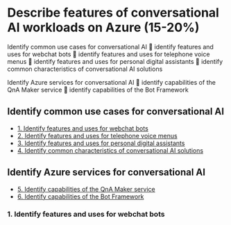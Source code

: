 # Describe features of conversational AI workloads on Azure (15-20%)
Identify common use cases for conversational AI
 identify features and uses for webchat bots
 identify features and uses for telephone voice menus
 identify features and uses for personal digital assistants
 identify common characteristics of conversational AI solutions

Identify Azure services for conversational AI
 identify capabilities of the QnA Maker service
 identify capabilities of the Bot Framework

## Identify common use cases for conversational AI
* [1. Identify features and uses for webchat bots](#1-identify-features-and-uses-for-webchat-bots)
* [2. Identify features and uses for telephone voice menus](#2-identify-features-and-uses-for-telephone-voice-menus)
* [3. Identify features and uses for personal digital assistants](#3-identify-features-and-uses-for-personal-digital-assistants)
* [4. Identify common characteristics of conversational AI solutions](#4-identify-common-characteristics-of-conversational-AI-solutions)


## Identify Azure services for conversational AI
* [5. Identify capabilities of the QnA Maker service](#5-identify-capabilities-of-the-QnA-Maker-service)
* [6. Identify capabilities of the Bot Framework](#6-identify-capabilities-of-the-Bot-Framework)

### 1. Identify features and uses for webchat bots